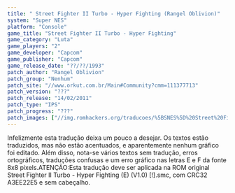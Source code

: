 ```yaml
---
title: " Street Fighter II Turbo - Hyper Fighting (Rangel Oblivion)"
system: "Super NES"
platform: "Console"
game_title: "Street Fighter II Turbo - Hyper Fighting"
game_category: "Luta"
game_players: "2"
game_developer: "Capcom"
game_publisher: "Capcom"
game_release_date: "??/??/1993"
patch_author: "Rangel Oblivion"
patch_group: "Nenhum"
patch_site: "//www.orkut.com.br/Main#Community?cmm=111377713"
patch_version: "???"
patch_release: "14/02/2011"
patch_type: "IPS"
patch_progress: "???"
patch_images: ["//img.romhackers.org/traducoes/%5BSNES%5D%20Street%20Fighter%20II%20Turbo%20-%20Hyper%20Fighting%20-%20Rangel%20Oblivion%20-%201.png","//img.romhackers.org/traducoes/%5BSNES%5D%20Street%20Fighter%20II%20Turbo%20-%20Hyper%20Fighting%20-%20Rangel%20Oblivion%20-%202.png","//img.romhackers.org/traducoes/%5BSNES%5D%20Street%20Fighter%20II%20Turbo%20-%20Hyper%20Fighting%20-%20Rangel%20Oblivion%20-%203.png"]
---
```

Infelizmente esta tradução deixa um pouco a desejar. Os textos estão traduzidos, mas não estão acentuados, e aparentemente nenhum gráfico foi editado. Além disso, nota-se vários textos sem tradução, erros ortográficos, traduções confusas e um erro gráfico nas letras E e F da fonte 8x8 pixels.ATENÇÃO:Esta tradução deve ser aplicada na ROM original Street Fighter II Turbo - Hyper Fighting (E) (V1.0) [!].smc, com CRC32 A3EE22E5 e sem cabeçalho.